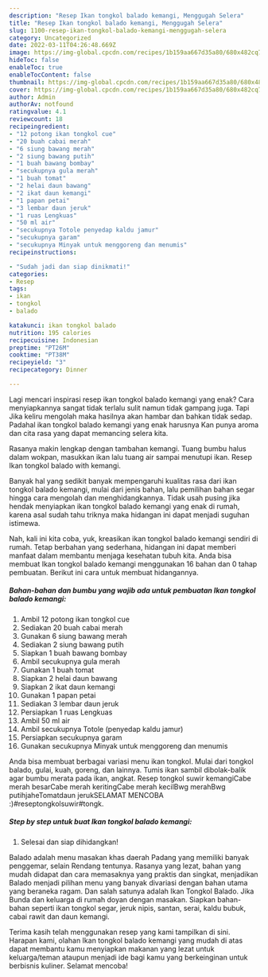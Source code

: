 ```yaml
---
description: "Resep Ikan tongkol balado kemangi, Menggugah Selera"
title: "Resep Ikan tongkol balado kemangi, Menggugah Selera"
slug: 1100-resep-ikan-tongkol-balado-kemangi-menggugah-selera
category: Uncategorized
date: 2022-03-11T04:26:48.669Z
image: https://img-global.cpcdn.com/recipes/1b159aa667d35a80/680x482cq70/ikan-tongkol-balado-kemangi-foto-resep-utama.jpg
hideToc: false
enableToc: true
enableTocContent: false
thumbnail: https://img-global.cpcdn.com/recipes/1b159aa667d35a80/680x482cq70/ikan-tongkol-balado-kemangi-foto-resep-utama.jpg
cover: https://img-global.cpcdn.com/recipes/1b159aa667d35a80/680x482cq70/ikan-tongkol-balado-kemangi-foto-resep-utama.jpg
author: Admin
authorAv: notfound
ratingvalue: 4.1
reviewcount: 18
recipeingredient:
- "12 potong ikan tongkol cue"
- "20 buah cabai merah"
- "6 siung bawang merah"
- "2 siung bawang putih"
- "1 buah bawang bombay"
- "secukupnya gula merah"
- "1 buah tomat"
- "2 helai daun bawang"
- "2 ikat daun kemangi"
- "1 papan petai"
- "3 lembar daun jeruk"
- "1 ruas Lengkuas"
- "50 ml air"
- "secukupnya Totole penyedap kaldu jamur"
- "secukupnya garam"
- "secukupnya Minyak untuk menggoreng dan menumis"
recipeinstructions:

- "Sudah jadi dan siap dinikmati!"
categories:
- Resep
tags:
- ikan
- tongkol
- balado

katakunci: ikan tongkol balado 
nutrition: 195 calories
recipecuisine: Indonesian
preptime: "PT26M"
cooktime: "PT38M"
recipeyield: "3"
recipecategory: Dinner

---
```



Lagi mencari inspirasi resep ikan tongkol balado kemangi yang enak? Cara menyiapkannya sangat tidak terlalu sulit namun tidak gampang juga. Tapi Jika keliru mengolah maka hasilnya akan hambar dan bahkan tidak sedap. Padahal ikan tongkol balado kemangi yang enak harusnya Kan punya aroma dan cita rasa yang dapat memancing selera kita.


Rasanya makin lengkap dengan tambahan kemangi. Tuang bumbu halus dalam wokpan, masukkan ikan lalu tuang air sampai menutupi ikan. Resep Ikan tongkol balado with kemangi.

Banyak hal yang sedikit banyak mempengaruhi kualitas rasa dari ikan tongkol balado kemangi, mulai dari jenis bahan, lalu pemilihan bahan segar hingga cara mengolah dan menghidangkannya. Tidak usah pusing jika hendak menyiapkan ikan tongkol balado kemangi yang enak di rumah, karena asal sudah tahu triknya maka hidangan ini dapat menjadi suguhan istimewa.


Nah, kali ini kita coba, yuk, kreasikan ikan tongkol balado kemangi sendiri di rumah. Tetap berbahan yang sederhana, hidangan ini dapat memberi manfaat dalam membantu menjaga kesehatan tubuh kita. Anda bisa membuat Ikan tongkol balado kemangi menggunakan 16 bahan dan 0 tahap pembuatan. Berikut ini cara untuk membuat hidangannya.

<!--inarticleads1-->

##### Bahan-bahan dan bumbu yang wajib ada untuk pembuatan Ikan tongkol balado kemangi:

1. Ambil 12 potong ikan tongkol cue
1. Sediakan 20 buah cabai merah
1. Gunakan 6 siung bawang merah
1. Sediakan 2 siung bawang putih
1. Siapkan 1 buah bawang bombay
1. Ambil secukupnya gula merah
1. Gunakan 1 buah tomat
1. Siapkan 2 helai daun bawang
1. Siapkan 2 ikat daun kemangi
1. Gunakan 1 papan petai
1. Sediakan 3 lembar daun jeruk
1. Persiapkan 1 ruas Lengkuas
1. Ambil 50 ml air
1. Ambil secukupnya Totole (penyedap kaldu jamur)
1. Persiapkan secukupnya garam
1. Gunakan secukupnya Minyak untuk menggoreng dan menumis


Anda bisa membuat berbagai variasi menu ikan tongkol. Mulai dari tongkol balado, gulai, kuah, goreng, dan lainnya. Tumis ikan sambil dibolak-balik agar bumbu merata pada ikan, angkat. Resep tongkol suwir kemangiCabe merah besarCabe merah keritingCabe merah kecilBwg merahBwg putihjaheTomatdaun jerukSELAMAT MENCOBA :)#reseptongkolsuwir#tongk. 

<!--inarticleads2-->

##### Step by step untuk buat Ikan tongkol balado kemangi:


1. Selesai dan siap dihidangkan!

Balado adalah menu masakan khas daerah Padang yang memiliki banyak penggemar, selain Rendang tentunya. Rasanya yang lezat, bahan yang mudah didapat dan cara memasaknya yang praktis dan singkat, menjadikan Balado menjadi pilihan menu yang banyak divariasi dengan bahan utama yang beraneka ragam. Dan salah satunya adalah Ikan Tongkol Balado. Jika Bunda dan keluarga di rumah doyan dengan masakan. Siapkan bahan-bahan seperti ikan tongkol segar, jeruk nipis, santan, serai, kaldu bubuk, cabai rawit dan daun kemangi. 

Terima kasih telah menggunakan resep yang kami tampilkan di sini. Harapan kami, olahan Ikan tongkol balado kemangi yang mudah di atas dapat membantu kamu menyiapkan makanan yang lezat untuk keluarga/teman ataupun menjadi ide bagi kamu yang berkeinginan untuk berbisnis kuliner. Selamat mencoba!
